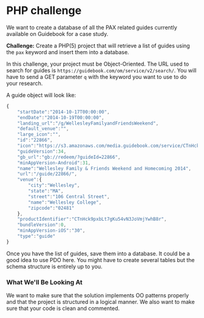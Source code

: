 # PHP challenge #

We want to create a database of all the PAX related guides currently available on Guidebook for a case study.

**Challenge:** Create a PHP(5) project that will retrieve a list of guides using the `pax` keyword and insert them into a database.

In this challenge, your project must be Object-Oriented.
The URL used to search for guides is `https://guidebook.com/om/service/v2/search/`. You will have to send a GET parameter `q` with the keyword you want to use to do your research.

A guide object will look like:

```javascript
{
    "startDate":"2014-10-17T00:00:00",
    "endDate":"2014-10-19T00:00:00",
    "landing_url":"/g/WellesleyFamilyandFriendsWeekend",
    "default_venue":"",
    "large_icon":"",
    "id":"22866",
    "icon":"https://s3.amazonaws.com/media.guidebook.com/service/CTnHck9pxbLt7gKu54vN3JoVmjYwhB8r/logo.png",
    "guideVersion":34,
    "gb_url":"gb://redeem/?guideId=22866",
    "minAppVersion-Android":31,
    "name":"Wellesley Family & Friends Weekend and Homecoming 2014",
    "url":"/guide/22866/",
    "venue":{
        "city":"Wellesley",
        "state":"MA",
        "street":"106 Central Street",
        "name":"Wellesley College",
        "zipcode":"02481"
    },
    "productIdentifier":"CTnHck9pxbLt7gKu54vN3JoVmjYwhB8r",
    "bundleVersion":0,
    "minAppVersion-iOS":"30",
    "type":"guide"
}
```

Once you have the list of guides, save them into a database. It could be a good idea to use PDO here.
You might have to create several tables but the schema structure is entirely up to you.

### What We'll Be Looking At ###

We want to make sure that the solution implements OO patterns properly and that the project is structured in a logical manner.
We also want to make sure that your code is clean and commented.
